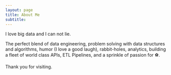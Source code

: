 ```yaml
---
layout: page
title: About Me
subtitle: 
---
```


I love big data and I can not lie. 

The perfect blend of data engineering, problem solving with data structures and algorithms, humor (I love a good laugh), rabbit-holes, analytics, building a fleet of world class APIs, ETL Pipelines, and a sprinkle of passion for :soccer:. 

Thank you for visiting. 